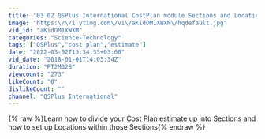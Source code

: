 ```yaml
---
title: "03 02 QSPlus International CostPlan module Sections and Locations tutorial"
image: "https:\/\/i.ytimg.com\/vi\/aKidOM1XWXM\/hqdefault.jpg"
vid_id: "aKidOM1XWXM"
categories: "Science-Technology"
tags: ["QSPlus","cost plan","estimate"]
date: "2022-03-02T13:34:33+03:00"
vid_date: "2018-01-01T14:03:34Z"
duration: "PT2M32S"
viewcount: "273"
likeCount: "0"
dislikeCount: ""
channel: "QSPlus International"
---
```

{% raw %}Learn how to divide your Cost Plan estimate up into Sections and how to set up Locations within those Sections{% endraw %}
